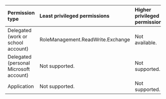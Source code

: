 |Permission type|Least privileged permissions|Higher privileged permissions|
|:---|:---|:---|
|Delegated (work or school account)|RoleManagement.ReadWrite.Exchange|Not available.|
|Delegated (personal Microsoft account)|Not supported.|Not supported.|
|Application|Not supported.|Not supported.|